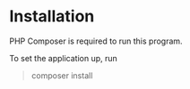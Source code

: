 # Installation

PHP Composer is required to run this program.

To set the application up, run

> composer install


